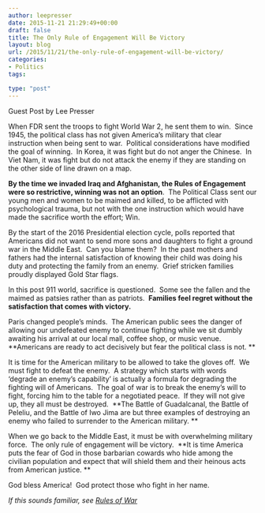 ```yaml
---
author: leepresser
date: 2015-11-21 21:29:49+00:00
draft: false
title: The Only Rule of Engagement Will Be Victory
layout: blog
url: /2015/11/21/the-only-rule-of-engagement-will-be-victory/
categories:
- Politics
tags:

type: "post"
---
```


Guest Post by Lee Presser





When FDR sent the troops to fight World War 2, he sent them to win.  Since 1945, the political class has not given America’s military that clear instruction when being sent to war.  Political considerations have modified the goal of winning.  In Korea, it was fight but do not anger the Chinese.  In Viet Nam, it was fight but do not attack the enemy if they are standing on the other side of line drawn on a map.





**By the time we invaded Iraq and Afghanistan, the Rules of Engagement were so restrictive, winning was not an option**.  The Political Class sent our young men and women to be maimed and killed, to be afflicted with psychological trauma, but not with the one instruction which would have made the sacrifice worth the effort; Win. 





By the start of the 2016 Presidential election cycle, polls reported that Americans did not want to send more sons and daughters to fight a ground war in the Middle East.  Can you blame them?  In the past mothers and fathers had the internal satisfaction of knowing their child was doing his duty and protecting the family from an enemy.  Grief stricken families proudly displayed Gold Star flags. 





In this post 911 world, sacrifice is questioned.  Some see the fallen and the maimed as patsies rather than as patriots.  **Families feel regret without the satisfaction that comes with victory.** 





Paris changed people’s minds.  The American public sees the danger of allowing our undefeated enemy to continue fighting while we sit dumbly awaiting his arrival at our local mall, coffee shop, or music venue.  **Americans are ready to act decisively but fear the political class is not. **





It is time for the American military to be allowed to take the gloves off.  We must fight to defeat the enemy.  A strategy which starts with words ‘degrade an enemy’s capability’ is actually a formula for degrading the fighting will of Americans.  The goal of war is to break the enemy’s will to fight, forcing him to the table for a negotiated peace.  If they will not give up, they all must be destroyed.  **The Battle of Guadalcanal, the Battle of Peleliu, and the Battle of Iwo Jima are but three examples of destroying an enemy who failed to surrender to the American military. **





When we go back to the Middle East, it must be with overwhelming military force.  The only rule of engagement will be victory.  **It is time America puts the fear of God in those barbarian cowards who hide among the civilian population and expect that will shield them and their heinous acts from American justice. **





God bless America!  God protect those who fight in her name. 





_If this sounds familiar, see [Rules of War](https://hennessysview.com/2004/09/22/rules-of-war/)_
